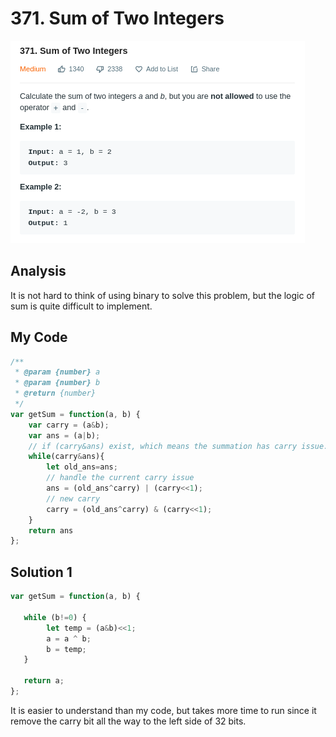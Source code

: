 # 371. Sum of Two Integers

![](.gitbook/assets/image%20%289%29.png)

## Analysis

It is not hard to think of using binary to solve this problem, but the logic of sum is quite difficult to implement. 

## My Code

```javascript
/**
 * @param {number} a
 * @param {number} b
 * @return {number}
 */
var getSum = function(a, b) {
    var carry = (a&b);
    var ans = (a|b);
    // if (carry&ans) exist, which means the summation has carry issue.
    while(carry&ans){
        let old_ans=ans;
        // handle the current carry issue
        ans = (old_ans^carry) | (carry<<1);
        // new carry
        carry = (old_ans^carry) & (carry<<1);
    }
    return ans
};
```

## Solution 1

```javascript
var getSum = function(a, b) {
   
   while (b!=0) {
        let temp = (a&b)<<1;   
        a = a ^ b;
        b = temp;   
   }
    
   return a; 
};
```

It is easier to understand than my code, but takes more time to run since it remove the carry bit all the way to the left side of 32 bits.

